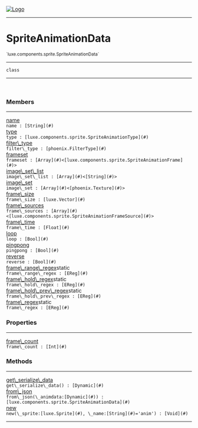 
[![Logo](../../../../images/logo.png)](../../../../api/index.html)

---



<h1>SpriteAnimationData</h1>
<small>`luxe.components.sprite.SpriteAnimationData`</small>



---

`class`

---

&nbsp;
&nbsp;



<h3>Members</h3> <hr/><span class="member apipage">
                <a name="name"><a class="lift" href="#name">name</a></a><div class="clear"></div><code class="signature apipage">name : [String](#)</code><br/></span>
            <span class="small_desc_flat"></span><span class="member apipage">
                <a name="type"><a class="lift" href="#type">type</a></a><div class="clear"></div><code class="signature apipage">type : [luxe.components.sprite.SpriteAnimationType](#)</code><br/></span>
            <span class="small_desc_flat"></span><span class="member apipage">
                <a name="filter_type"><a class="lift" href="#filter_type">filter\_type</a></a><div class="clear"></div><code class="signature apipage">filter\_type : [phoenix.FilterType](#)</code><br/></span>
            <span class="small_desc_flat"></span><span class="member apipage">
                <a name="frameset"><a class="lift" href="#frameset">frameset</a></a><div class="clear"></div><code class="signature apipage">frameset : [Array](#)&lt;[luxe.components.sprite.SpriteAnimationFrame](#)&gt;</code><br/></span>
            <span class="small_desc_flat"></span><span class="member apipage">
                <a name="image_set_list"><a class="lift" href="#image_set_list">image\_set\_list</a></a><div class="clear"></div><code class="signature apipage">image\_set\_list : [Array](#)&lt;[String](#)&gt;</code><br/></span>
            <span class="small_desc_flat"></span><span class="member apipage">
                <a name="image_set"><a class="lift" href="#image_set">image\_set</a></a><div class="clear"></div><code class="signature apipage">image\_set : [Array](#)&lt;[phoenix.Texture](#)&gt;</code><br/></span>
            <span class="small_desc_flat"></span><span class="member apipage">
                <a name="frame_size"><a class="lift" href="#frame_size">frame\_size</a></a><div class="clear"></div><code class="signature apipage">frame\_size : [luxe.Vector](#)</code><br/></span>
            <span class="small_desc_flat"></span><span class="member apipage">
                <a name="frame_sources"><a class="lift" href="#frame_sources">frame\_sources</a></a><div class="clear"></div><code class="signature apipage">frame\_sources : [Array](#)&lt;[luxe.components.sprite.SpriteAnimationFrameSource](#)&gt;</code><br/></span>
            <span class="small_desc_flat"></span><span class="member apipage">
                <a name="frame_time"><a class="lift" href="#frame_time">frame\_time</a></a><div class="clear"></div><code class="signature apipage">frame\_time : [Float](#)</code><br/></span>
            <span class="small_desc_flat"></span><span class="member apipage">
                <a name="loop"><a class="lift" href="#loop">loop</a></a><div class="clear"></div><code class="signature apipage">loop : [Bool](#)</code><br/></span>
            <span class="small_desc_flat"></span><span class="member apipage">
                <a name="pingpong"><a class="lift" href="#pingpong">pingpong</a></a><div class="clear"></div><code class="signature apipage">pingpong : [Bool](#)</code><br/></span>
            <span class="small_desc_flat"></span><span class="member apipage">
                <a name="reverse"><a class="lift" href="#reverse">reverse</a></a><div class="clear"></div><code class="signature apipage">reverse : [Bool](#)</code><br/></span>
            <span class="small_desc_flat"></span><span class="member apipage">
                <a name="frame_range_regex"><a class="lift" href="#frame_range_regex">frame\_range\_regex</a></a><span class="inline-block static">static</span><div class="clear"></div><code class="signature apipage">frame\_range\_regex : [EReg](#)</code><br/></span>
            <span class="small_desc_flat"></span><span class="member apipage">
                <a name="frame_hold_regex"><a class="lift" href="#frame_hold_regex">frame\_hold\_regex</a></a><span class="inline-block static">static</span><div class="clear"></div><code class="signature apipage">frame\_hold\_regex : [EReg](#)</code><br/></span>
            <span class="small_desc_flat"></span><span class="member apipage">
                <a name="frame_hold_prev_regex"><a class="lift" href="#frame_hold_prev_regex">frame\_hold\_prev\_regex</a></a><span class="inline-block static">static</span><div class="clear"></div><code class="signature apipage">frame\_hold\_prev\_regex : [EReg](#)</code><br/></span>
            <span class="small_desc_flat"></span><span class="member apipage">
                <a name="frame_regex"><a class="lift" href="#frame_regex">frame\_regex</a></a><span class="inline-block static">static</span><div class="clear"></div><code class="signature apipage">frame\_regex : [EReg](#)</code><br/></span>
            <span class="small_desc_flat"></span>



<h3>Properties</h3> <hr/><span class="member apipage">
                <a name="frame_count"><a class="lift" href="#frame_count">frame\_count</a></a> <div class="clear"></div><code class="signature apipage">frame\_count : [Int](#)</code><br/></span>
            <span class="small_desc_flat"></span>



<h3>Methods</h3> <hr/><span class="method apipage">
            <a name="get_serialize_data"><a class="lift" href="#get_serialize_data">get\_serialize\_data</a></a> <div class="clear"></div><code class="signature apipage">get\_serialize\_data() : [Dynamic](#)</code><br/><span class="small_desc_flat"></span>
        </span>
    <span class="method apipage">
            <a name="from_json"><a class="lift" href="#from_json">from\_json</a></a> <div class="clear"></div><code class="signature apipage">from\_json(\_animdata:[Dynamic](#)<span></span>) : [luxe.components.sprite.SpriteAnimationData](#)</code><br/><span class="small_desc_flat"></span>
        </span>
    <span class="method apipage">
            <a name="new"><a class="lift" href="#new">new</a></a> <div class="clear"></div><code class="signature apipage">new(\_sprite:[luxe.Sprite](#)<span></span>, \_name:[String](#)<span>=&#x27;anim&#x27;</span>) : [Void](#)</code><br/><span class="small_desc_flat"></span>
        </span>
    





---

&nbsp;
&nbsp;
&nbsp;
&nbsp;